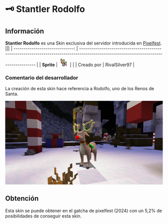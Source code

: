 # 🗝️ Stantler Rodolfo

## Información

**Stantler Rodolfo** es una Skin exclusiva del servidor introducida en [Pixelfest](./).
|||
| ------------------------------: | -------------------------------------------------------------------------------------------------------------------------------------- |
|                      **Sprite** | ![Sprite de Stantler Rodolfo](../../images/pokemon/pixelfest/stantler_rodolfo_sprite.png)                                           |                                                                                                             |
|                      Creado por | RivalSilver97                                                                                                                 |


### Comentario del desarrollador
La creación de esta skin hace referencia a Rodolfo, uno de los Renos de Santa.

![Vistazo en el juego a Stantler Año Rodolfo](../../images/pokemon/pixelfest/stantler-preview.png)

## Obtención

Esta skin se puede obtener en el gatcha de pixelfest (2024) con un 5,2% de posibilidades de conseguir esta skin.
